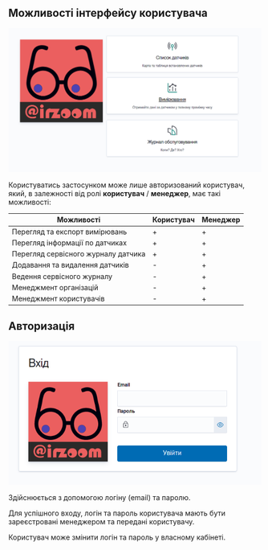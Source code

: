 ## Можливості інтерфейсу користувача

![home page](img/ui_home_page.png)

Користуватись застосунком може лише авторизований користувач, який, в залежності від ролі **користувач** / **менеджер**, має такі можливості:

|Можливості                          |Користувач|Менеджер|
|------------------------------------|----------|--------|
|Перегляд та експорт вимірювань      | +        | +      |
|Перегляд інформації по датчиках     | +        | +      |
|Перегляд сервісного журналу датчика | +        | +      |
|Додавання та видалення датчиків     | -        | +      |
|Ведення сервісного журналу          | -        | +      |
|Менеджмент організацій              | -        | +      |
|Менеджмент користувачів             | -        | +      |

## Авторизація

![login page](img/ui_login_page.png)

Здійснюється з допомогою логіну (email) та паролю.

Для успішного входу, логін та пароль користувача мають бути зареєстровані менеджером та передані користувачу. 

Користувач може змінити логін та пароль у власному кабінеті.
